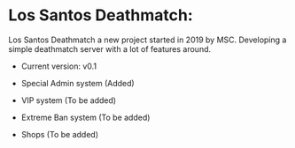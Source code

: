 # Los Santos Deathmatch:

Los Santos Deathmatch a new project started in 2019 by MSC. Developing a simple deathmatch server with a lot of features around.

- Current version: v0.1


- Special Admin system (Added)
- VIP system (To be added)
- Extreme Ban system (To be added)
- Shops (To be added)
